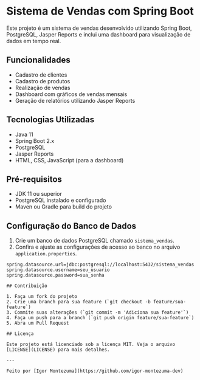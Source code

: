 # Sistema de Vendas com Spring Boot

Este projeto é um sistema de vendas desenvolvido utilizando Spring Boot, PostgreSQL, Jasper Reports e inclui uma dashboard para visualização de dados em tempo real.

## Funcionalidades

- Cadastro de clientes
- Cadastro de produtos
- Realização de vendas
- Dashboard com gráficos de vendas mensais
- Geração de relatórios utilizando Jasper Reports

## Tecnologias Utilizadas

- Java 11
- Spring Boot 2.x
- PostgreSQL
- Jasper Reports
- HTML, CSS, JavaScript (para a dashboard)

## Pré-requisitos

- JDK 11 ou superior
- PostgreSQL instalado e configurado
- Maven ou Gradle para build do projeto

## Configuração do Banco de Dados

1. Crie um banco de dados PostgreSQL chamado `sistema_vendas`.
2. Confira e ajuste as configurações de acesso ao banco no arquivo `application.properties`.

```properties
spring.datasource.url=jdbc:postgresql://localhost:5432/sistema_vendas
spring.datasource.username=seu_usuario
spring.datasource.password=sua_senha

## Contribuição

1. Faça um fork do projeto
2. Crie uma branch para sua feature (`git checkout -b feature/sua-feature`)
3. Commite suas alterações (`git commit -m 'Adiciona sua feature'`)
4. Faça um push para a branch (`git push origin feature/sua-feature`)
5. Abra um Pull Request

## Licença

Este projeto está licenciado sob a licença MIT. Veja o arquivo [LICENSE](LICENSE) para mais detalhes.

---

Feito por [Igor Montezuma](https://github.com/igor-montezuma-dev)
